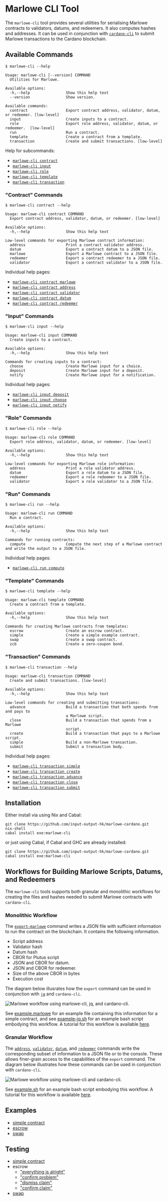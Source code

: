 # Marlowe CLI Tool

The `marlowe-cli` tool provides several utilities for serialising Marlowe contracts to validators, datums, and redeemers. It also computes hashes and addresses. It can be used in conjunction with [`cardano-cli`](https://github.com/input-output-hk/cardano-node/blob/master/cardano-cli/README.md) to submit Marlowe transactions to the Cardano blockchain.


## Available Commands

    $ marlowe-cli --help

    Usage: marlowe-cli [--version] COMMAND
      Utilities for Marlowe.
    
    Available options:
      -h,--help                Show this help text
      --version                Show version.
    
    Available commands:
      contract                 Export contract address, validator, datum, or redeemer. [low-level]
      input                    Create inputs to a contract.
      role                     Export role address, validator, datum, or redeemer.  [low-level]
      run                      Run a contract.
      template                 Create a contract from a template.
      transaction              Create and submit transactions. [low-level]

Help for subcommands:

* [`marlowe-cli contract`](#contract-commands)
* [`marlowe-cli input`](#input-commands)
* [`marlowe-cli role`](#role-commands)
* [`marlowe-cli template`](#template-commands)
* [`marlowe-cli transaction`](#transaction-commands)


### "Contract" Commands

    $ marlowe-cli contract --help
    
    Usage: marlowe-cli contract COMMAND
      Export contract address, validator, datum, or redeemer. [low-level]
    
    Available options:
      -h,--help                Show this help text
    
    Low-level commands for exporting Marlowe contract information:
      address                  Print a contract validator address.
      datum                    Export a contract datum to a JSON file.
      marlowe                  Export a Marlowe contract to a JSON file.
      redeemer                 Export a contract redeemer to a JSON file.
      validator                Export a contract validator to a JSON file.

Individual help pages:

*   [`marlowe-cli contract marlowe`](doc/export-marlowe.md)
*   [`marlowe-cli contract address`](doc/export-address.md)
*   [`marlowe-cli contract validator`](doc/export-validator.md)
*   [`marlowe-cli contract datum`](doc/export-datum.md)
*   [`marlowe-cli contract redeemer`](doc/export-redeemer.md)


### "Input" Commands

    $ marlowe-cli input --help
    
    Usage: marlowe-cli input COMMAND
      Create inputs to a contract.
    
    Available options:
      -h,--help                Show this help text
    
    Commands for creating inputs to a contract:
      choose                   Create Marlowe input for a choice.
      deposit                  Create Marlowe input for a deposit.
      notify                   Create Marlowe input for a notification.

Individual help pages:

*   [`marlowe-cli input deposit`](doc/input-deposit.md)
*   [`marlowe-cli input choose`](doc/input-choose.md)
*   [`marlowe-cli input notify`](doc/input-notify.md)


### "Role" Commands

    $ marlowe-cli role --help
    
    Usage: marlowe-cli role COMMAND
      Export role address, validator, datum, or redeemer. [low-level]
    
    Available options:
      -h,--help                Show this help text
    
    Low-level commands for exporting Marlowe role information:
      address                  Print a role validator address.
      datum                    Export a role datum to a JSON file.
      redeemer                 Export a role redeemer to a JSON file.
      validator                Export a role validator to a JSON file.


### "Run" Commands

    $ marlowe-cli run --help
    
    Usage: marlowe-cli run COMMAND
      Run a contract.
    
    Available options:
      -h,--help                Show this help text
    
    Commands for running contracts:
      compute                  Compute the next step of a Marlowe contract and write the output to a JSON file.

Individual help pages:

*   [`marlowe-cli run compute`](doc/compute.md)


### "Template" Commands

    $ marlowe-cli template --help
    
    Usage: marlowe-cli template COMMAND
      Create a contract from a template.
    
    Available options:
      -h,--help                Show this help text
    
    Commands for creating Marlowe contracts from templates:
      escrow                   Create an escrow contract.
      simple                   Create a simple example contract.
      swap                     Create a swap contract.
      zcb                      Create a zero-coupon bond.


### "Transaction" Commands

    $ marlowe-cli transaction --help
    
    Usage: marlowe-cli transaction COMMAND
      Create and submit transactions. [low-level]
    
    Available options:
      -h,--help                Show this help text
    
    Low-level commands for creating and submitting transactions:
      advance                  Build a transaction that both spends from and pays to
                               a Marlowe script.
      close                    Build a transaction that spends from a Marlowe
                               script.
      create                   Build a transaction that pays to a Marlowe script.
      simple                   Build a non-Marlowe transaction.
      submit                   Submit a transaction body.

Individual help pages:

*   [`marlowe-cli transaction simple`](doc/transaction-simple.md)
*   [`marlowe-cli transaction create`](doc/transaction-create.md)
*   [`marlowe-cli transaction advance`](doc/transaction-advance.md)
*   [`marlowe-cli transaction close`](doc/transaction-close.md)
*   [`marlowe-cli transaction submit`](doc/transaction-submit.md)


## Installation

Either install via using Nix and Cabal:

    git clone https://github.com/input-output-hk/marlowe-cardano.git
    nix-shell
    cabal install exe:marlowe-cli

or just using Cabal, if Cabal and GHC are already installed:

    git clone https://github.com/input-output-hk/marlowe-cardano.git
    cabal install exe:marlowe-cli


## Workflows for Building Marlowe Scripts, Datums, and Redeemers

The `marlowe-cli` tools supports both granular and monolithic workflows for creating the files and hashes needed to submit Marlowe contracts with `cardano-cli`.


### Monolithic Workflow

The [`export-marlowe`](doc/export.md) command writes a JSON file with sufficient information to run the contract on the blockchain. It contains the following information.

*   Script address
*   Validator hash
*   Datum hash
*   CBOR for Plutus script
*   JSON and CBOR for datum.
*   JSON and CBOR for redeemer.
*   Size of the above CBOR in bytes
*   Execution cost

The diagram below illusrates how the `export` command can be used in conjunction with [`jq`](https://stedolan.github.io/jq/manual/) and `cardano-cli`.

![Marlowe workflow using `marlowe-cli`, `jq`, and `cardano-cli`.](doc/diagrams/workflow-jq.svg)

See [example.marlowe](doc/example.marlowe) for an example file containing this information for a simple contract, and see [example-jq.sh](doc/example-jq.sh) for an example bash script embodying this workflow. A tutorial for this workflow is available [here](doc/tutorial-jq.md).


### Granular Workflow

The [`address`](doc/address.md), [`validator`](doc/validator.md), [`datum`](doc/datum.md), and [`redeemer`](doc/redeemer.md) commands write the corresponding subset of information to a JSON file or to the console. These allows finer-grain access to the capabilities of the `export` command. The diagram below illustrates how these commands can be used in conjunction with `cardano-cli`.

![Marlowe workflow using `marlowe-cli` and `cardano-cli`.](doc/diagrams/workflow.svg)

See [example.sh](doc/example.sh) for an example bash script embodying this workflow. A tutorial for this workflow is available [here](doc/tutorial.md).


## Examples

*   [simple contract](examples/simple/ReadMe.md)
*   [escrow](examples/escrow/ReadMe.md)
*   [swap](examples/swap/ReadMe.md)


## Testing

*   [simple contract](examples/simple/run-test.sh)
*   escrow
    *   ["everything is alright"](examples/escrow/run-everything-is-alright.sh)
    *   ["confirm problem"](examples/escrow/run-confirm-problem.sh)
    *   ["dismiss claim"](examples/escrow/run-dimiss-claim.sh)
    *   ["confirm claim"](examples/escrow/run-confirm-claim.sh)
*   [swap](examples/swap/run-swap.sh)
